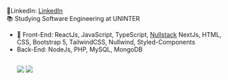 💼LinkedIn: <a href='https://www.linkedin.com/in/brendon-silva' target='_blank'>LinkedIn</a><br/>
📚 Studying Software Engineering at UNINTER <br/>
- 🔭 Front-End: ReactJs, JavaScript, TypeScript, <a href='https://nullstack.app/' target='_blank'>Nullstack</a> NextJs, HTML, CSS, Bootstrap 5, TailwindCSS, Nullwind, Styled-Components
- Back-End: NodeJs, PHP, MySQL, MongoDB
    ##
  <div>
   <a href = "mailto:brendon.dasilva03@gmail.com"><img src="https://img.shields.io/badge/Gmail-D14836?style=for-the-badge&logo=gmail&logoColor=white" target="_blank"></a>
  <a href="https://www.linkedin.com/in/brendon-silva" target="_blank"><img src="https://img.shields.io/badge/-LinkedIn-%230077B5?style=for-the-badge&logo=linkedin&logoColor=white" target="_blank"></a> 
  </div>
